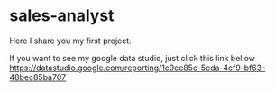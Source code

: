 # sales-analyst
Here I share you my first project.

If you want to see my google data studio, just click this link bellow
https://datastudio.google.com/reporting/1c9ce85c-5cda-4cf9-bf63-48bec85ba707

